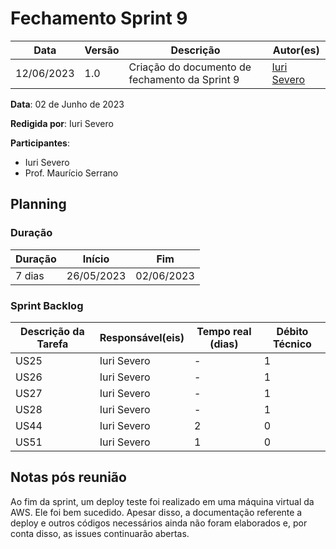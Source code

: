 # Fechamento Sprint 9

|  **Data**  | **Versão** | **Descrição** | **Autor(es)** |
| ---------- | ---------- | ------------- | ------------- |
| 12/06/2023 |  1.0   | Criação do documento de fechamento da Sprint 9 | [Iuri Severo](https://github.com/iurisevero) |

**Data**: 02 de Junho de 2023

**Redigida por**: Iuri Severo

**Participantes**: 
* Iuri Severo
* Prof. Maurício Serrano

## Planning

### Duração

| Duração |   Início   |     Fim    |
| ------- | ---------- | ---------- |
| 7 dias  | 26/05/2023 | 02/06/2023 |

### Sprint Backlog

| Descrição da Tarefa | Responsável(eis) | Tempo real (dias) | Débito Técnico |
| ------------------- | ---------------- | -------------------------- | -------------- |
| US25 | Iuri Severo | - | 1 |
| US26 | Iuri Severo | - | 1 |
| US27 | Iuri Severo | - | 1 |
| US28 | Iuri Severo | - | 1 |
| US44 | Iuri Severo | 2 | 0 |
| US51 | Iuri Severo | 1 | 0 |

## Notas pós reunião

Ao fim da sprint, um deploy teste foi realizado em uma máquina virtual da AWS. Ele foi bem sucedido. Apesar disso, a documentação referente a deploy e outros códigos necessários ainda não foram elaborados e, por conta disso, as issues continuarão abertas.